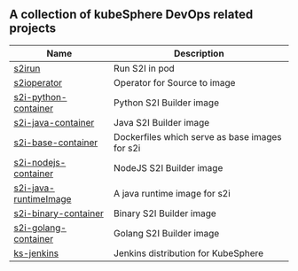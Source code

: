 ## A collection of kubeSphere DevOps related projects

| Name  | Description  |
|---|---|
| [s2irun](https://github.com/kubesphere/s2irun) | Run S2I in pod |
| [s2ioperator](https://github.com/kubesphere/s2ioperator) | Operator for Source to image  |
| [s2i-python-container](https://github.com/kubesphere/s2i-python-container) | Python S2I Builder image |
| [s2i-java-container](https://github.com/kubesphere/s2i-java-container) | Java S2I Builder image  |
| [s2i-base-container](https://github.com/kubesphere/s2i-base-container) | Dockerfiles which serve as base images for s2i  |
| [s2i-nodejs-container](https://github.com/kubesphere/s2i-nodejs-container) | NodeJS  S2I Builder image  |
| [s2i-java-runtimeImage](https://github.com/kubesphere/s2i-java-runtimeImage) | A java runtime image for s2i |
| [s2i-binary-container](https://github.com/kubesphere/s2i-binary-container) |  Binary S2I Builder image  |
| [s2i-golang-container](https://github.com/kubesphere/s2i-golang-container) | Golang S2I Builder image  |
| [ks-jenkins](https://github.com/kubesphere/ks-jenkins)  | Jenkins distribution for KubeSphere  |
